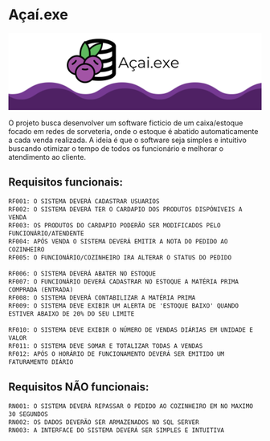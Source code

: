 # Açaí.exe
<img src=https://github.com/chulastem/Acai.exe-modelagem-de-software-/blob/main/A%C3%A7a%C3%AD%20Roxo%20Facebook%20Capa%20(1).png />

O projeto busca desenvolver um software ficticio de um caixa/estoque focado em redes de sorveteria, onde o estoque é abatido automaticamente a cada venda realizada.
A ideia é que o software seja simples e intuitivo buscando otimizar o tempo de todos os funcionário e melhorar o atendimento ao cliente.



## Requisitos funcionais:
```
RF001: O SISTEMA DEVERÁ CADASTRAR USUARIOS
RF002: O SISTEMA DEVERÁ TER O CARDAPIO DOS PRODUTOS DISPÓNIVEIS A VENDA
RF003: OS PRODUTOS DO CARDAPIO PODERÃO SER MODIFICADOS PELO FUNCIONÁRIO/ATENDENTE
RF004: APÓS VENDA O SISTEMA DEVERÁ EMITIR A NOTA DO PEDIDO AO COZINHEIRO
RF005: O FUNCIONÁRIO/COZINHEIRO IRA ALTERAR O STATUS DO PEDIDO

RF006: O SISTEMA DEVERÁ ABATER NO ESTOQUE
RF007: O FUNCIONÁRIO DEVERÁ CADASTRAR NO ESTOQUE A MATÉRIA PRIMA COMPRADA (ENTRADA)
RF008: O SISTEMA DEVERÁ CONTABILIZAR A MATÉRIA PRIMA 
RF009: O SISTEMA DEVE EXIBIR UM ALERTA DE 'ESTOQUE BAIXO' QUANDO ESTIVER ABAIXO DE 20% DO SEU LIMITE

RF010: O SISTEMA DEVE EXIBIR O NÚMERO DE VENDAS DIÁRIAS EM UNIDADE E VALOR
RF011: O SISTEMA DEVE SOMAR E TOTALIZAR TODAS A VENDAS
RF012: APÓS O HORÁRIO DE FUNCIONAMENTO DEVERÁ SER EMITIDO UM FATURAMENTO DIÁRIO

```
## Requisitos NÃO funcionais:
```
RN001: O SISTEMA DEVERÁ REPASSAR O PEDIDO AO COZINHEIRO EM NO MAXIMO 30 SEGUNDOS
RN002: OS DADOS DEVERÃO SER ARMAZENADOS NO SQL SERVER
RN003: A INTERFACE DO SISTEMA DEVERÁ SER SIMPLES E INTUITIVA
